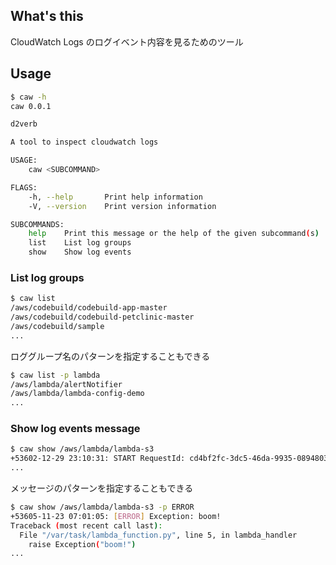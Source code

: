 ## What's this
CloudWatch Logs のログイベント内容を見るためのツール

## Usage
```bash
$ caw -h
caw 0.0.1

d2verb

A tool to inspect cloudwatch logs

USAGE:
    caw <SUBCOMMAND>

FLAGS:
    -h, --help       Print help information
    -V, --version    Print version information

SUBCOMMANDS:
    help    Print this message or the help of the given subcommand(s)
    list    List log groups
    show    Show log events
```
### List log groups
```bash
$ caw list
/aws/codebuild/codebuild-app-master
/aws/codebuild/codebuild-petclinic-master
/aws/codebuild/sample
...
```

ロググループ名のパターンを指定することもできる
```bash
$ caw list -p lambda
/aws/lambda/alertNotifier
/aws/lambda/lambda-config-demo
...
```

### Show log events message
```bash
$ caw show /aws/lambda/lambda-s3
+53602-12-29 23:10:31: START RequestId: cd4bf2fc-3dc5-46da-9935-08948038b437 Version: $LATEST
...
```

メッセージのパターンを指定することもできる
```bash
$ caw show /aws/lambda/lambda-s3 -p ERROR
+53605-11-23 07:01:05: [ERROR] Exception: boom!
Traceback (most recent call last):
  File "/var/task/lambda_function.py", line 5, in lambda_handler
    raise Exception("boom!")
...
```